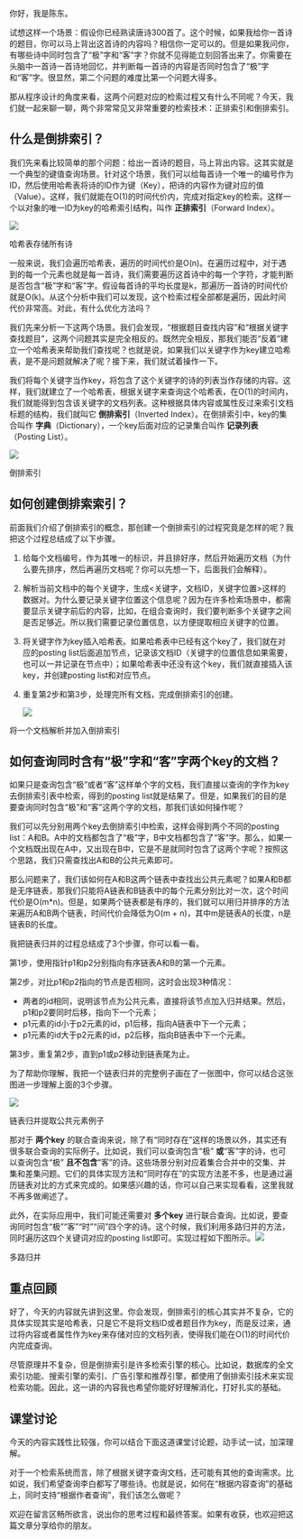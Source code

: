 你好，我是陈东。

试想这样一个场景：假设你已经熟读唐诗300首了。这个时候，如果我给你一首诗的题目，你可以马上背出这首诗的内容吗？相信你一定可以的。但是如果我问你，有哪些诗中同时包含了“极”字和“客”字？你就不见得能立刻回答出来了。你需要在头脑中一首诗一首诗地回忆，并判断每一首诗的内容是否同时包含了“极”字和“客”字。很显然，第二个问题的难度比第一个问题大得多。

那从程序设计的角度来看，这两个问题对应的检索过程又有什么不同呢？今天，我们就一起来聊一聊，两个非常常见又非常重要的检索技术：正排索引和倒排索引。

## 什么是倒排索引？

我们先来看比较简单的那个问题：给出一首诗的题目，马上背出内容。这其实就是一个典型的键值查询场景。针对这个场景，我们可以给每首诗一个唯一的编号作为ID，然后使用哈希表将诗的ID作为键（Key），把诗的内容作为键对应的值（Value）。这样，我们就能在O(1)的时间代价内，完成对指定key的检索。这样一个以对象的唯一ID为key的哈希索引结构，叫作 **正排索引**（Forward Index）。

![](https://static001.geekbang.org/resource/image/4b/f1/4b5e88addf89120aba176671c53d25f1.jpeg?wh=1920*1080)

哈希表存储所有诗

一般来说，我们会遍历哈希表，遍历的时间代价是O(n)。在遍历过程中，对于遇到的每一个元素也就是每一首诗，我们需要遍历这首诗中的每一个字符，才能判断是否包含“极”字和“客”字。假设每首诗的平均长度是k，那遍历一首诗的时间代价就是O(k)。从这个分析中我们可以发现，这个检索过程全部都是遍历，因此时间代价非常高。对此，有什么优化方法吗？

我们先来分析一下这两个场景。我们会发现，“根据题目查找内容”和“根据关键字查找题目”，这两个问题其实是完全相反的。既然完全相反，那我们能否“反着”建立一个哈希表来帮助我们查找呢？也就是说，如果我们以关键字作为key建立哈希表，是不是问题就解决了呢？接下来，我们就试着操作一下。

我们将每个关键字当作key，将包含了这个关键字的诗的列表当作存储的内容。这样，我们就建立了一个哈希表，根据关键字来查询这个哈希表，在O(1)的时间内，我们就能得到包含该关键字的文档列表。这种根据具体内容或属性反过来索引文档标题的结构，我们就叫它 **倒排索引**（Inverted Index）。在倒排索引中，key的集合叫作 **字典**（Dictionary），一个key后面对应的记录集合叫作 **记录列表**（Posting List）。

![](https://static001.geekbang.org/resource/image/8e/8b/8e602ab79d98380c8c258a30a1e2108b.jpg?wh=1920*959)

倒排索引

## 如何创建倒排索索引？

前面我们介绍了倒排索引的概念，那创建一个倒排索引的过程究竟是怎样的呢？我把这个过程总结成了以下步骤。

1. 给每个文档编号，作为其唯一的标识，并且排好序，然后开始遍历文档（为什么要先排序，然后再遍历文档呢？你可以先想一下，后面我们会解释）。
2. 解析当前文档中的每个关键字，生成<关键字，文档ID，关键字位置>这样的数据对。为什么要记录关键字位置这个信息呢？因为在许多检索场景中，都需要显示关键字前后的内容，比如，在组合查询时，我们要判断多个关键字之间是否足够近。所以我们需要记录位置信息，以方便提取相应关键字的位置。
3. 将关键字作为key插入哈希表。如果哈希表中已经有这个key了，我们就在对应的posting list后面追加节点，记录该文档ID（关键字的位置信息如果需要，也可以一并记录在节点中）；如果哈希表中还没有这个key，我们就直接插入该key，并创建posting list和对应节点。
4. 重复第2步和第3步，处理完所有文档，完成倒排索引的创建。

   ![](https://static001.geekbang.org/resource/image/2c/0d/2ccc78df6ebbd4d716318d5113fa090d.jpg?wh=1920*679)

将一个文档解析并加入倒排索引

## 如何查询同时含有“极”字和“客”字两个key的文档？

如果只是查询包含“极”或者“客”这样单个字的文档，我们直接以查询的字作为key去倒排索引表中检索，得到的posting list就是结果了。但是，如果我们的目的是要查询同时包含“极”和“客”这两个字的文档，那我们该如何操作呢？

我们可以先分别用两个key去倒排索引中检索，这样会得到两个不同的posting list：A和B。A中的文档都包含了“极”字，B中文档都包含了“客”字。那么，如果一个文档既出现在A中，又出现在B中，它是不是就同时包含了这两个字呢？按照这个思路，我们只需查找出A和B的公共元素即可。

那么问题来了，我们该如何在A和B这两个链表中查找出公共元素呢？如果A和B都是无序链表，那我们只能将A链表和B链表中的每个元素分别比对一次，这个时间代价是O(m\*n)。但是，如果两个链表都是有序的，我们就可以用归并排序的方法来遍历A和B两个链表，时间代价会降低为O(m + n)，其中m是链表A的长度，n是链表B的长度。

我把链表归并的过程总结成了3个步骤，你可以看一看。

第1步，使用指针p1和p2分别指向有序链表A和B的第一个元素。

第2步，对比p1和p2指向的节点是否相同，这时会出现3种情况：

- 两者的id相同，说明该节点为公共元素，直接将该节点加入归并结果。然后，p1和p2要同时后移，指向下一个元素；
- p1元素的id小于p2元素的id，p1后移，指向A链表中下一个元素；
- p1元素的id大于p2元素的id，p2后移，指向B链表中下一个元素。

第3步，重复第2步，直到p1或p2移动到链表尾为止。

为了帮助你理解，我把一个链表归并的完整例子画在了一张图中，你可以结合这张图进一步理解上面的3个步骤。

![](https://static001.geekbang.org/resource/image/a3/5f/a377f626bbfc1de2f98f199ed0ad585f.jpg?wh=2127*2954)

链表归并提取公共元素例子

那对于 **两个key** 的联合查询来说，除了有“同时存在”这样的场景以外，其实还有很多联合查询的实际例子。比如说，我们可以查询包含“极” **或**“客”字的诗，也可以查询包含“极” **且不包含**“客”的诗。这些场景分别对应着集合合并中的交集、并集和差集问题。它们的具体实现方法和“同时存在”的实现方法差不多，也是通过遍历链表对比的方式来完成的。如果感兴趣的话，你可以自己来实现看看，这里我就不再多做阐述了。

此外，在实际应用中，我们可能还需要对 **多个key** 进行联合查询。比如说，要查询同时包含“极”“客”“时”“间”四个字的诗。这个时候，我们利用多路归并的方法，同时遍历这四个关键词对应的posting list即可。实现过程如下图所示。![](https://static001.geekbang.org/resource/image/c9/96/c91ce2f3cff16b20b0cca52a57336b96.jpeg?wh=2600*1200)

多路归并

## 重点回顾

好了，今天的内容就先讲到这里。你会发现，倒排索引的核心其实并不复杂，它的具体实现其实是哈希表，只是它不是将文档ID或者题目作为key，而是反过来，通过将内容或者属性作为key来存储对应的文档列表，使得我们能在O(1)的时间代价内完成查询。

尽管原理并不复杂，但是倒排索引是许多检索引擎的核心。比如说，数据库的全文索引功能、搜索引擎的索引、广告引擎和推荐引擎，都使用了倒排索引技术来实现检索功能。因此，这一讲的内容我也希望你能好好理解消化，打好扎实的基础。

## 课堂讨论

今天的内容实践性比较强，你可以结合下面这道课堂讨论题，动手试一试，加深理解。

对于一个检索系统而言，除了根据关键字查询文档，还可能有其他的查询需求。比如说，我们希望查询李白都写了哪些诗。也就是说，如何在“根据内容查询”的基础上，同时支持“根据作者查询”，我们该怎么做呢？

欢迎在留言区畅所欲言，说出你的思考过程和最终答案。如果有收获，也欢迎把这篇文章分享给你的朋友。